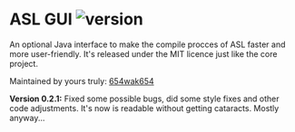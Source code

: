 ASL GUI <img src="https://img.shields.io/badge/version-0.2.1-lightgrey.svg" alt="version">
===========

An optional Java interface to make the compile procces of ASL faster and more user-friendly. It's released under the MIT licence just like the core project.

Maintained by yours truly: [654wak654](https://github.com/654wak654/)

**Version 0.2.1:**
Fixed some possible bugs, did some style fixes and other code adjustments. It's now is readable without getting cataracts. Mostly anyway...